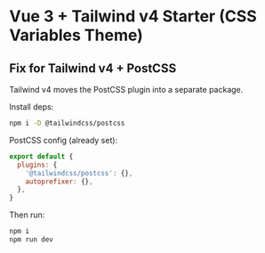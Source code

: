 # Vue 3 + Tailwind v4 Starter (CSS Variables Theme)

## Fix for Tailwind v4 + PostCSS
Tailwind v4 moves the PostCSS plugin into a separate package.

Install deps:
```bash
npm i -D @tailwindcss/postcss
```

PostCSS config (already set):
```js
export default {
  plugins: {
    '@tailwindcss/postcss': {},
    autoprefixer: {},
  },
}
```

Then run:
```bash
npm i
npm run dev
```